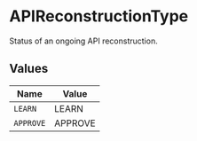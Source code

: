 # APIReconstructionType

Status of an ongoing API reconstruction.


## Values

| Name      | Value     |
| --------- | --------- |
| `LEARN`   | LEARN     |
| `APPROVE` | APPROVE   |